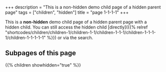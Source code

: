 +++
description = "This is a non-hidden demo child page of a hidden parent page"
tags = ["children", "hidden"]
title = "page 1-1-1-1"
+++

This is a **non-hidden** demo child page of a hidden parent page with a hidden child. You can still access the hidden child [directly]({{% relref "shortcodes/children/children-1/children-1-1/children-1-1-1/children-1-1-1-1/children-1-1-1-1-1" %}}) or via the search.

## Subpages of this page

{{% children showhidden="true" %}}

